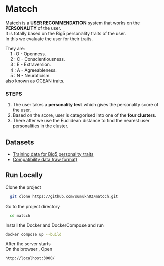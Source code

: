 
# Matcch

Matcch is a __USER RECOMMENDATION__ system that works on the __PERSONALITY__ of the user.  
It is totally based on the Big5 personality traits of the user.  
In this we evaluate the user for their traits.  

They are:  
&nbsp;&nbsp;&nbsp;&nbsp;1 : O - Openness.  
&nbsp;&nbsp;&nbsp;&nbsp;2 : C - Conscientiousness.  
&nbsp;&nbsp;&nbsp;&nbsp;3 : E - Extraversion.  
&nbsp;&nbsp;&nbsp;&nbsp;4 : A - Agreeableness.  
&nbsp;&nbsp;&nbsp;&nbsp;5 : N - Neuroticism.  
also known as OCEAN traits.  

### STEPS 
1. The user takes a __personality test__ which gives the personality score of the user.   
2. Based on the score, user is categorised into one of the __four clusters__.  
3. There after we use the Euclidean distance to find the nearest user personalities in the cluster.



## Datasets

 - [Training data for Big5 personality traits](https://www.kaggle.com/datasets/tunguz/big-five-personality-test)
 - [Compatibility data (raw format)](https://www.typematchapp.com/who-should-you-date-based-on-your-big-5-personality-results/)



## Run Locally

Clone the project

```bash
  git clone https://github.com/sumukh03/matcch.git
```

Go to the project directory

```bash
  cd matcch
```

Install the Docker and DockerCompose and run 

```bash
docker compose up --build
```

After the server starts   
On the browser , Open 
```bash
http://localhost:3000/
```